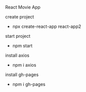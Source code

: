 React Movie App

create project

- npx create-react-app react-app2

start project

- npm start

install axios

- npm i axios

install gh-pages

- npm i gh-pages